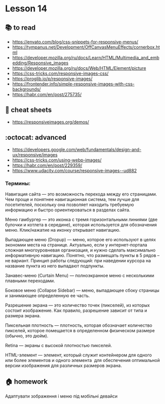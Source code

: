 # Lesson 14

<!-- ## :computer: to install
* []()
* []() -->

## :books: to read
* https://envato.com/blog/css-snippets-for-responsive-menus/
* https://tympanus.net/Development/OffCanvasMenuEffects/cornerbox.html
* https://developer.mozilla.org/ru/docs/Learn/HTML/Multimedia_and_embedding/Responsive_images
* https://developer.mozilla.org/ru/docs/Web/HTML/Element/picture
* https://css-tricks.com/responsive-images-css/
* https://proglib.io/p/responsive-images/
* https://frontender.info/simple-responsive-images-with-css-backgrounds/
* https://habr.com/en/post/275735/


<!-- ## :notebook: documentation -->

## :pushpin: cheat sheets
* https://responsiveimages.org/demos/

## :octocat: advanced
* https://developers.google.com/web/fundamentals/design-and-ux/responsive/images
* https://css-tricks.com/using-webp-images/
* https://habr.com/en/post/229359/
* https://www.udacity.com/course/responsive-images--ud882


### Термины:
Навигация сайта — это возможность перехода между его страницами. Чем проще и понятнее навигационная система, тем лучше для посетителей, поскольку она позволяет находить требуемую информацию и быстро ориентироваться в разделах сайта.

Меню гамбургер — это иконка с тремя горизонтальными линиями (две булочки и котлета в середине), которая используется для обозначения меню. Клик/нажатие на иконку открывает навигацию.

Выпадающее меню (Dropup) — меню, которое его используют в целях экономии места на странице. Актуально, если у интернет-портала сложная многоуровневая организация, и нужно сделать максимально информативную навигацию. Понятно, что размещать пункты в 5 рядов – не вариант. Принцип работы следующий: при наведении курсора на название пункта из него выпадают подпункты.

Занавес-меню (Curtain Menu) — полноэкранное меню с несколькими плавными переходами.

Боковое меню (Collapse Sidebar) — меню, выпадающее сбоку страницы и занимающее определенную ее часть.



Разрешение экрана — это количество точек (пикселей), из которых состоит изображение. Как правило, разрешение зависит от типа и размера экрана.

Пиксельная плотность — плотность, которая обозначает количество пикселей, которое помещается в определенном физическом размере (обычно, это дюйм).

Retina — экраны с высокой плотностью пикселей.

HTML-элемент <picture> — элемент, который служит контейнером для одного или более элементов <source> и одного элемента <img> для обеспечения оптимальной версии изображения для различных размеров экрана.

## :house: homework
Адаптувати зображення і меню під мобільні девайси


<!-- ## :nerd_face: in addition
* []()
* []() -->

